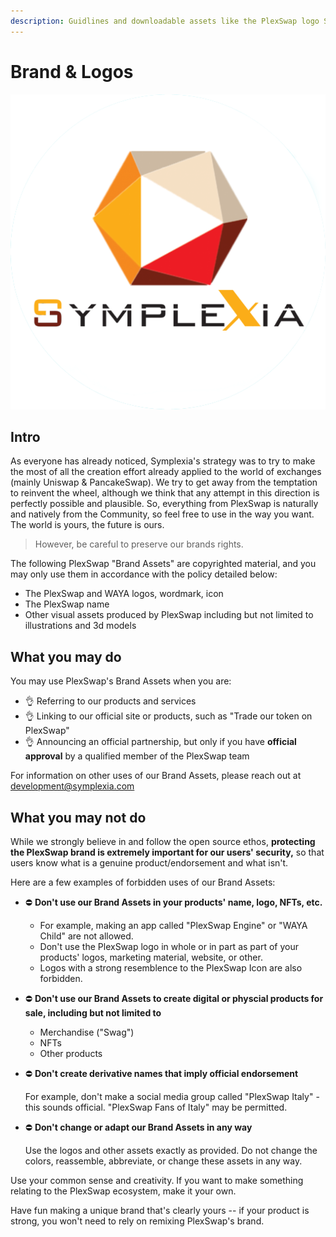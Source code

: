 ```yaml
---
description: Guidlines and downloadable assets like the PlexSwap logo SVG
---
```


# Brand & Logos

![](.gitbook/assets/logo.png)

## Intro

As everyone has already noticed, Symplexia's strategy was to try to make the most of all the creation effort already applied to the world of exchanges (mainly Uniswap & PancakeSwap). We try to get away from the temptation to reinvent the wheel, although we think that any attempt in this direction is perfectly possible and plausible. So, everything from PlexSwap is naturally and natively from the Community, so feel free to use in the way you want. The world is yours, the future is ours.

> However, be careful to preserve our brands rights.

The following PlexSwap "Brand Assets" are copyrighted material, and you may only use them in accordance with the policy detailed below:

* The PlexSwap and WAYA logos, wordmark, icon
* The PlexSwap name
* Other visual assets produced by PlexSwap including but not limited to illustrations and 3d models

## What you may do

You may use PlexSwap's Brand Assets when you are:

* 👌 Referring to our products and services
* 👌 Linking to our official site or products, such as "Trade our token on PlexSwap"
* 👌 Announcing an official partnership, but only if you have **official approval** by a qualified member of the PlexSwap team

For information on other uses of our Brand Assets, please reach out at development@symplexia.com

## What you may not do

While we strongly believe in and follow the open source ethos, **protecting the PlexSwap brand is extremely important for our users' security,** so that users know what is a genuine product/endorsement and what isn't.

Here are a few examples of forbidden uses of our Brand Assets:

* ⛔️ **Don't use our Brand Assets in your products' name, logo, NFTs, etc.**
  * For example, making an app called "PlexSwap Engine" or "WAYA Child" are not allowed.
  * Don't use the PlexSwap logo in whole or in part as part of your products' logos, marketing material, website, or other.
  * Logos with a strong resemblence to the PlexSwap Icon are also forbidden.
* ⛔️ **Don't use our Brand Assets to create digital or physcial products for sale, including but not limited to**
  * Merchandise ("Swag")
  * NFTs
  * Other products
*   ⛔️ **Don't create derivative names that imply official endorsement**

    For example, don't make a social media group called "PlexSwap Italy" - this sounds official. "PlexSwap Fans of Italy" may be permitted.
*   ⛔️ **Don't change or adapt our Brand Assets in any way**

    Use the logos and other assets exactly as provided. Do not change the colors, reassemble, abbreviate, or change these assets in any way.

Use your common sense and creativity. If you want to make something relating to the PlexSwap ecosystem, make it your own.

Have fun making a unique brand that's clearly yours -- if your product is strong, you won't need to rely on remixing PlexSwap's brand.
